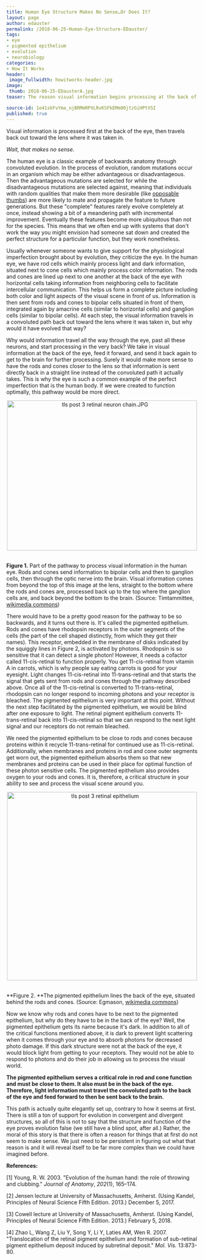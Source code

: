 ```yaml
---
title: Human Eye Structure Makes No Sense…Or Does It?
layout: page
author: edauster
permalink: /2018-06-25-Human-Eye-Structure-EDauster/
tags:
- eye
- pigmented epithelium
- evolution
- neurobiology
categories:
- How It Works
header:
 image_fullwidth: howitworks-header.jpg
image:
 thumb: 2018-06-25-EDausterA.jpg
teaser: The reason visual information begins processing at the back of the eye.

source-id: 1o41skFvYma_njBRMmRPVLRvKSFkEMm00jtzGiHPtVSI
published: true
---
```

Visual information is processed first at the back of the eye, then travels back out toward the lens where it was taken in.  

*Wait, that makes no sense.*

The human eye is a classic example of backwards anatomy through convoluted evolution.  In the process of evolution, random mutations occur in an organism which may be either advantageous or disadvantageous.  Then the advantageous mutations are selected for while the disadvantageous mutations are selected against, meaning that individuals with random qualities that make them more desirable (like [opposable thumbs](https://www.ncbi.nlm.nih.gov/pmc/articles/PMC1571064/)) are more likely to mate and propagate the feature to future generations.  But these "complete" features rarely evolve completely at once, instead showing a bit of a meandering path with incremental improvement. Eventually these features become more ubiquitous than not for the species.  This means that we often end up with systems that don't work the way you might envision had someone sat down and created the perfect structure for a particular function, but they work nonetheless.  

Usually whenever someone wants to give support for the physiological imperfection brought about by evolution, they criticize the eye.  In the human eye, we have rod cells which mainly process light and dark information, situated next to cone cells which mainly process color information.  The rods and cones are lined up next to one another at the back of the eye with horizontal cells taking information from neighboring cells to facilitate intercellular communication.  This helps us form a complete picture including both color and light aspects of the visual scene in front of us.  Information is then sent from rods and cones to bipolar cells situated in front of them, integrated again by amacrine cells (similar to horizontal cells) and ganglion cells (similar to bipolar cells).  At each step, the visual information travels in a convoluted path back out toward the lens where it was taken in, but why would it have evolved that way? 

Why would information travel all the way through the eye, past all these neurons, and start processing in the very back?  We take in visual information at the back of the eye, feed it forward, and send it back again to get to the brain for further processing.  Surely it would make more sense to have the rods and cones closer to the lens so that information is sent directly back in a straight line instead of the convoluted path it actually takes.  This is why the eye is such a common example of the perfect imperfection that is the human body.  If we were created to function optimally, this pathway would be more direct.

 

<center> <a data-flickr-embed="true"  href="https://www.flickr.com/photos/139839751@N06/26843168658/in/dateposted-friend/" title="tls post 3 retinal neuron chain.JPG"><img src="https://farm5.staticflickr.com/4795/26843168658_511d518459.jpg" width="500" height="394" alt="tls post 3 retinal neuron chain.JPG"></a><script async src="//embedr.flickr.com/assets/client-code.js" charset="utf-8"></script></center><br>

**Figure 1.**  Part of the pathway to process visual information in the human eye.  Rods and cones send information to bipolar cells and then to ganglion cells, then through the optic nerve into the brain.  Visual information comes from beyond the top of this image at the lens, straight to the bottom where the rods and cones are, processed back up to the top where the ganglion cells are, and back beyond the bottom to the brain.  (Source: Timtammittee, [wikimedia commons](https://commons.wikimedia.org/wiki/File:Rods_Cones_Synapse.svg))

 

There would have to be a pretty good reason for the pathway to be so backwards, and it turns out there is.  It's called the pigmented epithelium.  Rods and cones have rhodopsin receptors in the outer segments of the cells (the part of the cell shaped distinctly, from which they got their names).  This receptor, embedded in the membrane of disks indicated by the squiggly lines in Figure 2, is activated by photons.  Rhodopsin is so sensitive that it can detect a single photon!  However, it needs a cofactor called 11-cis-retinal to function properly.  You get 11-cis-retinal from vitamin A in carrots, which is why people say eating carrots is good for your eyesight.  Light changes 11-cis-retinal into 11-trans-retinal and that starts the signal that gets sent from rods and cones through the pathway described above.  Once all of the 11-cis-retinal is converted to 11-trans-retinal, rhodopsin can no longer respond to incoming photons and your receptor is bleached.  The pigmented epithelium is very important at this point.  Without the next step facilitated by the pigmented epithelium, we would be blind after one exposure to light.  The retinal pigment epithelium converts 11-trans-retinal back into 11-cis-retinal so that we can respond to the next light signal and our receptors do not remain bleached. 

We need the pigmented epithelium to be close to rods and cones because proteins within it recycle 11-trans-retinal for continued use as 11-cis-retinal.  Additionally, when membranes and proteins in rod and cone outer segments get worn out, the pigmented epithelium absorbs them so that new membranes and proteins can be used in their place for optimal function of these photon sensitive cells.  The pigmented epithelium also provides oxygen to your rods and cones.  It is, therefore, a critical structure in your ability to see and process the visual scene around you.

 

<center><a data-flickr-embed="true"  href="https://www.flickr.com/photos/139839751@N06/38904914230/in/dateposted-friend/" title="tls post 3 retinal epithelium"><img src="https://farm5.staticflickr.com/4787/38904914230_832b0f7173.jpg" width="500" height="495" alt="tls post 3 retinal epithelium"></a><script async src="//embedr.flickr.com/assets/client-code.js" charset="utf-8"></script></center><br>

**Figure 2. **The pigmented epithelium lines the back of the eye, situated behind the rods and cones. (Source: Egmason, [wikimedia commons](https://commons.wikimedia.org/wiki/File:Buchs_membrane.svg#filelinks))

Now we know why rods and cones have to be next to the pigmented epithelium, but why do they have to be in the back of the eye?  Well, the pigmented epithelium gets its name because it's dark.  In addition to all of the critical functions mentioned above, it is dark to prevent light scattering when it comes through your eye and to absorb photons for decreased photo damage.  If this dark structure were not at the back of the eye, it would block light from getting to your receptors.  They would not be able to respond to photons and do their job in allowing us to process the visual world. 

**The pigmented epithelium serves a critical role in rod and cone function and must be close to them.  It also must be in the back of the eye.  Therefore, light information must travel the convoluted path to the back of the eye and feed forward to then be sent back to the brain.**

This path is actually quite elegantly set up, contrary to how it seems at first.  There is still a ton of support for evolution in convergent and divergent structures, so all of this is not to say that the structure and function of the eye proves evolution false (we still have a blind spot, after all.)  Rather, the moral of this story is that there is often a reason for things that at first do not seem to make sense.  We just need to be persistent in figuring out what that reason is and it will reveal itself to be far more complex than we could have imagined before.

 

**References:**

[1] Young, R. W. 2003. "Evolution of the human hand: the role of throwing and clubbing." *Journal of Anatomy*, *202*(1), 165–174.

[2] Jensen lecture at University of Massachusetts, Amherst. (Using Kandel, Principles of Neural Science Fifth Edition. 2013.) December 5, 2017.

[3] Cowell lecture at University of Massachusetts, Amherst. (Using Kandel, Principles of Neural Science Fifth Edition. 2013.) February 5, 2018.

[4] Zhao L, Wang Z, Liu Y, Song Y, Li Y, Laties AM, Wen R. 2007. "Translocation of the retinal pigment epithelium and formation of sub-retinal pigment epithelium deposit induced by subretinal deposit." *Mol. Vis.* 13:873-80.

